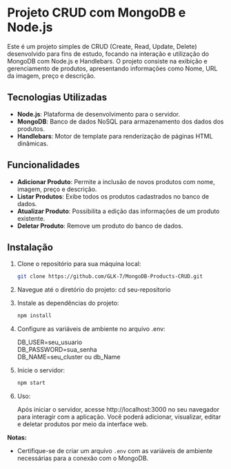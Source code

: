 # Projeto CRUD com MongoDB e Node.js

  Este é um projeto simples de CRUD (Create, Read, Update, Delete) desenvolvido para fins de estudo, focando na interação e utilização do MongoDB com Node.js e Handlebars. O projeto consiste na exibição e gerenciamento de produtos, apresentando informações como Nome, URL da imagem, preço e descrição.

## Tecnologias Utilizadas

- **Node.js**: Plataforma de desenvolvimento para o servidor.
- **MongoDB**: Banco de dados NoSQL para armazenamento dos dados dos produtos.
- **Handlebars**: Motor de template para renderização de páginas HTML dinâmicas.

## Funcionalidades

- **Adicionar Produto**: Permite a inclusão de novos produtos com nome, imagem, preço e descrição.
- **Listar Produtos**: Exibe todos os produtos cadastrados no banco de dados.
- **Atualizar Produto**: Possibilita a edição das informações de um produto existente.
- **Deletar Produto**: Remove um produto do banco de dados.

## Instalação

1. Clone o repositório para sua máquina local:

   ```bash
   git clone https://github.com/GLK-7/MongoDB-Products-CRUD.git

2. Navegue até o diretório do projeto:
cd seu-repositorio


3. Instale as dependências do projeto:

   ```bash
   npm install  

4. Configure as variáveis de ambiente no arquivo .env:  
 
    DB_USER=seu_usuario  
    DB_PASSWORD=sua_senha  
    DB_NAME=seu_cluster ou db_Name  

5. Inicie o servidor:

   ```bash
   npm start  

6. Uso:

    Após iniciar o servidor, acesse http://localhost:3000 no seu navegador para interagir com a aplicação. Você poderá adicionar, visualizar, editar e deletar produtos por meio da interface web.


**Notas:**

- Certifique-se de criar um arquivo `.env` com as variáveis de ambiente necessárias para a conexão com o MongoDB.

